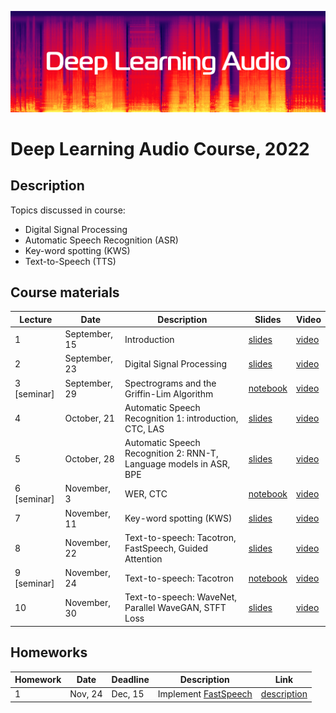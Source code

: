 ![logo](./logo.png)
# Deep Learning Audio Course, 2022

## Description
Topics discussed in course:
- Digital Signal Processing
- Automatic Speech Recognition (ASR)
- Key-word spotting (KWS)
- Text-to-Speech (TTS)

## Course materials

| Lecture | Date | Description | Slides | Video |
|---------|------|-------------|--------|-------|
| 1 | September, 15 | Introduction | [slides](lectures/lecture01/Severilov2022DLAudio1.pdf) | [video](https://www.youtube.com/watch?v=33vG2wfMIxs) |
| 2 | September, 23 | Digital Signal Processing | [slides](lectures/lecture02/Severilov2022DLAudio2.pdf) | [video](https://www.youtube.com/watch?v=EW_EojFHUhk) |
| 3 [seminar] | September, 29 | Spectrograms and the Griffin-Lim Algorithm | [notebook](https://github.com/severilov/2022-DL-Audio-Course/blob/main/seminars/seminar1/seminar1.ipynb) | [video](https://www.youtube.com/watch?v=7m3sk_P-y-4&list=PLk4h7dmY2eYHfxOR8PO_v6nu5crh6tMG-&index=3) |
| 4 | October, 21 | Automatic Speech Recognition 1: introduction, CTC, LAS | [slides](lectures/lecture03/Severilov2022DLAudio3.pdf) | [video](https://www.youtube.com/watch?v=kn0kyoo2fAk) |
| 5 | October, 28 | Automatic Speech Recognition 2: RNN-T, Language models in ASR, BPE | [slides](lectures/lecture04/Severilov2022DLAudio4.pdf) | [video](https://youtu.be/rcJyJ_BG2lI) |
| 6 [seminar] | November, 3 | WER, CTC |[notebook](https://github.com/severilov/2022-DL-Audio-Course/blob/main/seminars/seminar2/seminar2.ipynb) | [video](https://youtu.be/o4PPnEo3oEo) |
| 7 | November, 11 | Key-word spotting (KWS) | [slides](lectures/lecture05/Severilov2022DLAudio5.pdf) | [video](https://youtu.be/UWeSgQfGcDo) |
| 8 | November, 22 | Text-to-speech: Tacotron, FastSpeech, Guided Attention | [slides](lectures/lecture06/Severilov2022DLAudio6.pdf) | [video](https://youtu.be/Cwd4GbtaUwo) |
| 9 [seminar] | November, 24 | Text-to-speech: Tacotron | [notebook](https://github.com/severilov/2022-DL-Audio-Course/blob/main/seminars/seminar3/seminar3.ipynb) | [video](https://youtu.be/TfVjiIt5_Ds) |
| 10 | November, 30 | Text-to-speech: WaveNet, Parallel WaveGAN, STFT Loss | [slides](lectures/lecture07/Severilov2022DLAudio7.pdf) | [video]() |



## Homeworks

| Homework | Date | Deadline | Description | Link |
|---------|------|-------------|--------|-------|
| 1 | Nov, 24 | Dec, 15 | Implement [FastSpeech](https://arxiv.org/pdf/1905.09263.pdf) | [description](HW1.md) |
